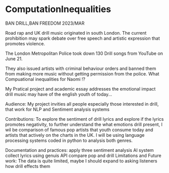 # ComputationInequalities
BAN DRILL,BAN FREEDOM
2023/MAR

Road rap and UK drill music originated in south London. The current prohibition may spark debate over free speech and artistic expression that promotes violence.

The London Metropolitan Police took down 130 Drill songs from YouTube on June 21.

They also issued artists with criminal behaviour orders and banned them from making more music without getting permission from the police.
What Compuational inequalities for Naomi ⁉️

My Pratical project and academic essay addresses the emotional impact drill music may have of the english youth of today...

Audience: My project invities all people especially those interested in drill, that work for NLP and Sentiment analysis systems 

Contributions: To explore the sentiment of drill lyrics and explore if the lyrics promotes negativity, to further understand the what emotions drill present, I wil be  comparison of famous pop artists that youth consume today and artists that actively on the charts in the UK. I will be using language processing systems coded in python to analysis both genres.

Documentation and practices: 
apply three sentiment analysis AI system
collect lyrics using genuis API
compare pop and drill
Limitations and Future work:
The data is quite limited, maybe I should expand to asking listeners how drill effects them
